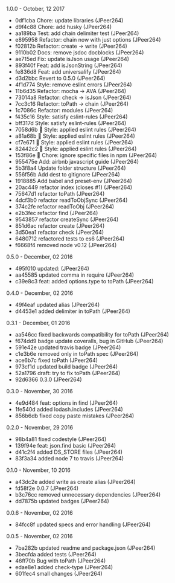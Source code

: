 1.0.0 - October, 12 2017

* 0df1cba Chore: update libraries (JPeer264)
* d9f4c88 Chore: add husky (JPeer264)
* aa189ba Test: add chain delimiter test (JPeer264)
* e895958 Refactor: chain now with just options (JPeer264)
* f02812b Refactor: create -> write (JPeer264)
* 9110b02 Docs: remove jsdoc docblocks (JPeer264)
* ae715ed Fix: update isJson usage (JPeer264)
* 893f40f Feat: add isJsonString (JPeer264)
* fe836d8 Feat: add universalify (JPeer264)
* d3d2bbc Revert to 0.5.0 (JPeer264)
* 4f1d774 Style: remove eslint errors (JPeer264)
* 11b6d35 Refactor: mocha -> AVA (JPeer264)
* 73014a8 Refactor: check -> isJson (JPeer264)
* 7cc3c16 Refactor: toPath -> chain (JPeer264)
* 1c7086c Refactor: modules (JPeer264)
* f435c16 Style: satisfy eslint-rules (JPeer264)
* bff317d Style: satisfy eslint-rules (JPeer264)
* 7058d6b :art: Style: applied eslint rules (JPeer264)
* a81a68b :art: Style: applied eslint rules (JPeer264)
* cf7e671 :art: Style: applied eslint rules (JPeer264)
* 82442c2 :art: Style: applied eslint rules (JPeer264)
* 153f86e :wrench: Chore: ignore specific files in npm (JPeer264)
* 955475e Add: airbnb javascript guide (JPeer264)
* 5b3f8a4 Update folder structure (JPeer264)
* 556f56b Add dest to gitignore (JPeer264)
* 1918885 Add babel and preset-env (JPeer264)
* 20ac449 refactor index (closes #1) (JPeer264)
* 75647d1 refactor toPath (JPeer264)
* 4dcf3b0 refactor readToObjSync (JPeer264)
* 374c2fe refactor readToObj (JPeer264)
* e2b3fec refactor find (JPeer264)
* 9543857 refactor createSync (JPeer264)
* 851d6ac refactor create (JPeer264)
* 3d50ea1 refactor check (JPeer264)
* 6480712 refactored tests to es6 (JPeer264)
* f6668f4 removed node v0.12 (JPeer264)

0.5.0 - December, 02 2016

* 495f010 updated: (JPeer264)
* aa45585 updated comma in require (JPeer264)
* c39e8c3 feat: added options.type to toPath (JPeer264)

0.4.0 - December, 02 2016

* 49f4eaf updated alias (JPeer264)
* d4453e1 added delimiter in toPath (JPeer264)

0.3.1 - December, 01 2016

* aa546cc fixed backwards compatibility for toPath (JPeer264)
* f674dd9 badge update coveralls, bug in GitHub (JPeer264)
* 591e42e updated travis badge (JPeer264)
* c1e3b6e removed only in toPath spec (JPeer264)
* ace6b7c fixed toPath (JPeer264)
* 973cf1d updated build badge (JPeer264)
* 52a1796 draft: try to fix toPath (JPeer264)
* 92d6366 0.3.0 (JPeer264)

0.3.0 - November, 30 2016

* 4e9d484 feat: options in find (JPeer264)
* 1fe540d added lodash.includes (JPeer264)
* 856b6db fixed copy paste mistakes (JPeer264)

0.2.0 - November, 29 2016

* 98b4a81 fixed codestyle (JPeer264)
* 139f94e feat: json.find basic (JPeer264)
* d41c2f4 added DS_STORE files (JPeer264)
* 83f3a34 added node 7 to travis (JPeer264)

0.1.0 - November, 10 2016

* a43dc2e added write as create alias (JPeer264)
* fd58f2e 0.0.7 (JPeer264)
* b3c76cc removed unnecessary dependencies (JPeer264)
* dd7875b updated badges (JPeer264)

0.0.6 - November, 02 2016

* 84fcc8f updated specs and error handling (JPeer264)

0.0.5 - November, 02 2016

* 7ba282b updated readme and package.json (JPeer264)
* 3becfda added tests (JPeer264)
* 46ff70b Bug with toPath (JPeer264)
* edae8e1 added check-type (JPeer264)
* 601fec4 small changes (JPeer264)

